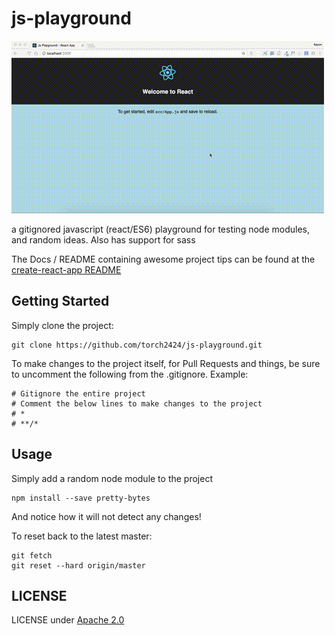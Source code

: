 # js-playground

![Gif of live editing a js playground](./docs/jsPlaygroundDemo.gif)

a gitignored javascript (react/ES6) playground for testing node modules, and random ideas. Also has support for sass

The Docs / README containing awesome project tips can be found at the [create-react-app README](./docs/create-react-app.readme.md)

## Getting Started

Simply clone the project:

```
git clone https://github.com/torch2424/js-playground.git
```

To make changes to the project itself, for Pull Requests and things, be sure to uncomment the following from the .gitignore. Example:

```
# Gitignore the entire project
# Comment the below lines to make changes to the project
# *
# **/*
```

## Usage

Simply add a random node module to the project

```
npm install --save pretty-bytes
```

And notice how it will not detect any changes!

To reset back to the latest master:

```
git fetch
git reset --hard origin/master
```

## LICENSE

LICENSE under [Apache 2.0](https://choosealicense.com/licenses/apache-2.0/)
